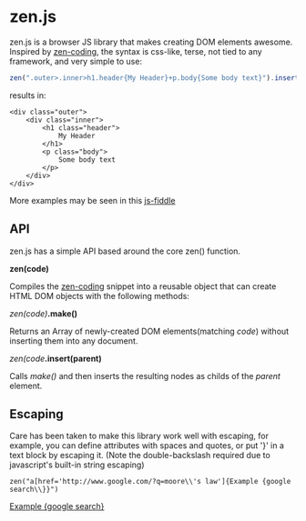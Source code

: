 zen.js
======

zen.js is a browser JS library that makes creating DOM elements awesome.  Inspired by [zen-coding](https://code.google.com/p/zen-coding/), the syntax is css-like, terse, not tied to any framework, and very simple to use:

```js
zen(".outer>.inner>h1.header{My Header}+p.body{Some body text}").insert([DOM element]);
```

results in:

```
<div class="outer">
	<div class="inner">
		<h1 class="header">
			My Header
		</h1>
		<p class="body">
			Some body text
		</p>
	</div>
</div>
```

More examples may be seen in this [js-fiddle](http://jsfiddle.net/xLJY8/1/)

API
---

zen.js has a simple API based around the core zen() function.

**zen(code)**

Compiles the [zen-coding](https://code.google.com/p/zen-coding/) snippet into a reusable object that can create HTML DOM objects with the following methods:

_zen(code)_**.make()**

Returns an Array of newly-created DOM elements(matching _code_) without inserting them into any document.

_zen(code_**.insert(parent)**

Calls _make()_ and then inserts the resulting nodes as childs of the _parent_ element.

Escaping
---

Care has been taken to make this library work well with escaping, for example, you can define attributes with spaces and quotes, or put '}' in a text block by escaping it.  (Note the double-backslash required due to javascript's built-in string escaping)

```
zen("a[href='http://www.google.com/?q=moore\\'s law']{Example {google search\\}}")
```

<a href="http://www.google.com/?q=moore's law">Example {google search}</a>
